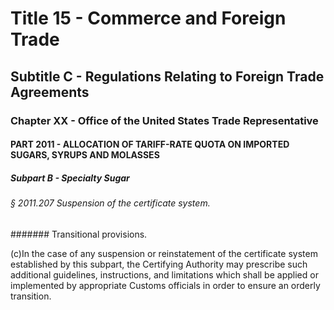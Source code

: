 
# Title 15 - Commerce and Foreign Trade
## Subtitle C - Regulations Relating to Foreign Trade Agreements
### Chapter XX - Office of the United States Trade Representative
#### PART 2011 - ALLOCATION OF TARIFF-RATE QUOTA ON IMPORTED SUGARS, SYRUPS AND MOLASSES
##### Subpart B - Specialty Sugar
###### § 2011.207 Suspension of the certificate system.
####### Transitional provisions.

(c)In the case of any suspension or reinstatement of the certificate system established by this subpart, the Certifying Authority may prescribe such additional guidelines, instructions, and limitations which shall be applied or implemented by appropriate Customs officials in order to ensure an orderly transition.
